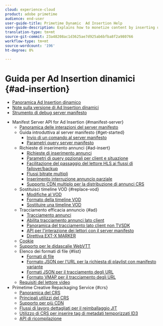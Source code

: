 ```yaml
---
cloud: experience-cloud
product: adobe primetime
audience: end-user
user-guide-title: Primetime Dynamic  Ad Insertion Help
user-guide-description: Explains how to monetize content by inserting user-targeted dynamic ads on the server and engage audience with personalized ads.
translation-type: tm+mt
source-git-commit: 23a48208ac1d3625ae7d925ab6bfba8f2a980766
workflow-type: tm+mt
source-wordcount: '196'
ht-degree: 0%

---
```



# Guida per Ad Insertion  dinamici {#ad-insertion}

+ [Panoramica Ad Insertion  dinamico](home.md)
+ [Note sulla versione di Ad Insertion  dinamici](https://docs.adobe.com/content/help/en/primetime/release-notes/ptai/ptai-19x-release-notes.html)
+ [Strumento di debug server manifesto](manifest-server-debugging-tool.md)

<!-- + [Server Side Ad Insertion debugging dashboard](ssai-debugging-dashboard.md)-->
+ Manifest Server API for  Ad Insertion {#manifest-server}
   + [Panoramica delle interazioni del server manifesto](msapi-topics/ms-overview.md)
   + Guida introduttiva al server manifesto {#get-started}
      + [Invio di un comando al server manifesto](msapi-topics/ms-getting-started/ms-sending-cmd.md)
      + [Parametri query server manifesto](msapi-topics/ms-getting-started/ms-api-query-params.md)
   + Richieste di inserimento annunci {#ad-insert}
      + [Richieste di inserimento annunci](msapi-topics/ms-insert-ads/ms-ad-insert.md)
      + [Parametri di query opzionali per client e situazione](msapi-topics/ms-insert-ads/ms-api-query-param-situation.md)
      + [Facilitazione del passaggio del lettore HLS ai flussi di failover/backup](msapi-topics/ms-insert-ads/hls-switching-to-failover.md)
      + [Flussi bitrate multipli](msapi-topics/ms-insert-ads/ms-api-mbr-streams.md)
      + [Inserimento interruzione annuncio parziale](msapi-topics/ms-insert-ads/partial-ad-break-insetion.md)
      + [Supporto CDN multiplo per la distribuzione di annunci CRS](msapi-topics/ms-insert-ads/ms-api-multi-cdns-for-crs.md)
   + Sostituisci timeline VOD {#replace-vod}
      + [Modifiche al VOD](msapi-topics/ms-changes-vod-timeline/ms-replace-vod-timeline.md)
      + [Formato della timeline VOD](msapi-topics/ms-changes-vod-timeline/ms-api-timeline-format.md)
      + [Sostituire una timeline VOD](msapi-topics/ms-changes-vod-timeline/t-ms-replace-vod-timeline.md)
   + Tracciamento efficacia annuncio {#ad}
      + [Tracciamento annunci](msapi-topics/ms-at-effectiveness/ms-at-overview.md)
      + [Abilita tracciamento annunci lato client](msapi-topics/ms-at-effectiveness/ms-enable-client-side-ad-tracking.md)
      + [Panoramica del tracciamento lato client non TVSDK](msapi-topics/ms-at-effectiveness/notvsdk-csat-overview.md)
      + [API per l&#39;interazione dei lettori con il server manifesto](msapi-topics/ms-at-effectiveness/notvsdk-csat-ms-interface.md)
      + [Direttiva EXT-X MARKER](msapi-topics/ms-at-effectiveness/ms-api-playlists.md)
   + [Cookie](msapi-topics/ms-cookies.md)
   + [Supporto per le didascalie WebVTT](msapi-topics/ms-webvtt-captions.md)
   + Elenco dei formati di file {#list}
      + [Formati di file](msapi-topics/ms-list-file-formats/ms-api-file-formats.md)
      + [Formato JSON per l&#39;URL per la richiesta di playlist con manifesto variante](msapi-topics/ms-list-file-formats/ms-json-m3u8.md)
      + [Formati JSON per il tracciamento degli URL](msapi-topics/ms-list-file-formats/notvsdk-csat-sidecar.md)
      + [Formato VMAP per il tracciamento degli URL](msapi-topics/ms-list-file-formats/notvsdk-csat-vmap.md)
   + [Requisiti del lettore video](msapi-topics/ms-player-req.md)
+ Primetime Creative Repackaging Service {#crs}
   + [Panoramica del CRS](creative-repackaging-service/crs-overview.md)
   + [Principali utilizzi del CRS](creative-repackaging-service/jit-async-hls-conv.md)
   + [Supporto per più CDN](creative-repackaging-service/multi-cdn-supportt.md)
   + [Flussi di lavoro dettagliati per il reimballaggio JIT](creative-repackaging-service/jit-repackage.md)
   + [Utilizzo di CRS per inserire tag di metadati temporizzati ID3](creative-repackaging-service/inject-id3.md)
   + [API di ricompilazione](creative-repackaging-service/api-repackage.md)

